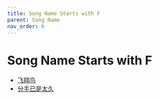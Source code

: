 ```yaml
---
title: Song Name Starts with F
parent: Song Name 
nav_order: 6
---
```


# Song Name Starts with F

- [飞翔鸟](/lyrics/Tang_Chao/feixiangniao)
- [分手已是太久](/lyrics/Wei_Hua/fenshouyishitaijiu)

